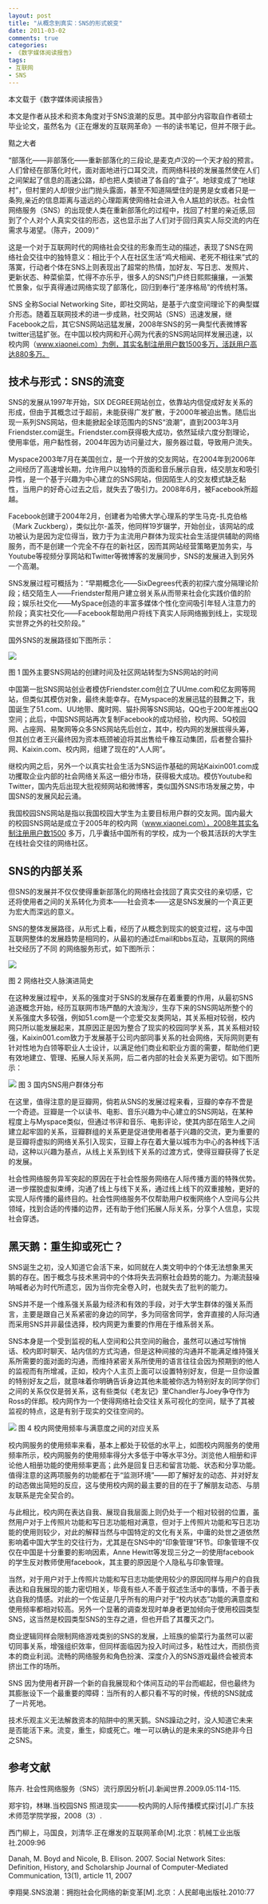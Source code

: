 ```yaml
---
layout: post
title: "从概念到真实：SNS的形式蜕变"
date: 2011-03-02
comments: true
categories:
- 《数字媒体阅读报告》
tags:
- 互联网
- SNS
---
```




本文载于《数字媒体阅读报告》

本文是作者从技术和资本角度对于SNS浪潮的反思。其中部分内容取自作者硕士毕业论文，虽然名为《正在爆发的互联网革命》一书的读书笔记，但并不限于此。

黠之大者


“部落化——非部落化——重新部落化的三段论,是麦克卢汉的一个天才般的预言。人们曾经在部落化时代，面对面地进行口耳交流，而网络科技的发展虽然使在人们之间架起了信息的高速公路，却也把人类锁进了各自的“盒子”。地球变成了“地球村”，但村里的人却很少出门抛头露面，甚至不知道隔壁住的是男是女或者只是一条狗,亲近的信息距离与遥远的心理距离使网络社会进入令人尴尬的状态。社会性网络服务（SNS）的出现使人类在重新部落化的过程中，找回了村里的亲近感,回到了个人对个人真实交往的形态，这也显示出了人们对于回归真实人际交流的内在需求与渴望。（陈卉，2009）”  

这是一个对于互联网时代的网络社会交往的形象而生动的描述，表现了SNS在网络社会交往中的独特意义：相比于个人在社区生活“鸡犬相闻、老死不相往来”式的落寞，行动者个体在SNS上则表现出了超常的热情，加好友、写日志、发照片、更新状态、种菜偷菜，忙得不亦乐乎，很多人的SNS门户终日熙熙攘攘，一派繁忙景象，似乎真得通过网络实现了部落化，回归到奉行“差序格局”的传统村落。

SNS 全称Social Networking Site，即社交网站，是基于六度空间理论下的典型媒介形态。随着互联网技术的进一步成熟，社交网站（SNS）迅速发展，继Facebook之后，其它SNS网站迅猛发展，2008年SNS的另一典型代表微博客twitter迅猛扩张。在中国以校内网和开心网为代表的SNS网站同样发展迅速，以校内网（www.xiaonei.com）为例，其实名制注册用户数1500多万，活跃用户高达880多万。

## 技术与形式：SNS的流变
SNS的发展从1997年开始，SIX DEGREE网站创立，依靠站内信促成好友关系的形成，但由于其概念过于超前，未能获得广发扩散，于2000年被迫出售。随后出现一系列SNS网站，但未能掀起全球范围内的SNS“浪潮”，直到2003年3月Friendster.com诞生。Friendster.com获得极大成功，依然延续六度分割理论，使用率低，用户黏性弱，2004年因为访问量过大，服务器过载，导致用户流失。  

Myspace2003年7月在美国创立，是一个开放的交友网站，在2004年到2006年之间经历了高速增长期，允许用户以独特的页面和音乐展示自我，结交朋友和吸引异性，是一个基于兴趣为中心建立的SNS网站，但因陌生人的交友模式缺乏黏性，当用户的好奇心过去之后，就失去了吸引力。2008年6月，被Facebook所超越。

Facebook创建于2004年2月，创建者为哈佛大学心理系的学生马克-扎克伯格（Mark Zuckberg），类似比尔-盖茨，他同样19岁辍学，开始创业，该网站的成功被认为是因为定位得当，致力于为主流用户群体为现实社会生活提供辅助的网络服务，而不是创建一个完全不存在的新社区，因而其网站经营策略更加务实，与Youtube等视频分享网站和Twitter等微博客的发展同步，SNS的发展进入到另外一个高潮。

SNS发展过程可概括为：“早期概念化——SixDegrees代表的初探六度分隔理论阶段；结交陌生人——Friendster帮用户建立弱关系从而带来社会化实践价值的阶段；娱乐社交化——MySpace创造的丰富多媒体个性化空间吸引年轻人注意力的阶段；真实社交化——Facebook帮助用户将线下真实人际网络搬到线上，实现现实世界之外的社交阶段。”

国外SNS的发展路径如下图所示：

![](http://farm4.staticflickr.com/3739/12743941165_ed93c87941_o.jpg)

图 1  国外主要SNS网站的创建时间及社区网站转型为SNS网站的时间

中国第一批SNS网站创业者模仿Friendster.com创立了UUme.com和亿友网等网站，但类似其模仿对象，最终未能幸存。在Myspace的发展迅猛的鼓舞之下，我国诞生了51.com、UU地带、魔时网、猫扑网等SNS网站，QQ也于200年推出QQ空间；此后，中国SNS网站再次复制Facebook的成功经验，校内网、5Q校园网、占座网、易聚网等众多SNS网站先后创立，其中，校内网的发展拔得头筹，但其创立者王兴最终因为资本瓶颈被迫将其出售给千橡互动集团，后者整合猫扑网、Kaixin.com、校内网，组建了现在的“人人网”。

继校内网之后，另外一个以真实社会生活为SNS运作基础的网站Kaixin001.com成功攫取企业内部的社会网络关系这一细分市场，获得极大成功。模仿Youtube和Twitter，国内先后出现大批视频网站和微博客，类似国外SNS市场发展之势，中国SNS的发展风起云涌。

我国校园SNS网站是指以我国校园大学生为主要目标用户群的交友网。国内最大的校园SNS网站是成立于2005年的校内网（www.xiaonei.com），2008年其实名制注册用户数1500 多万，几乎囊括中国所有的学校，成为一个极其活跃的大学生在线社会交往的网络社区。

## SNS的内部关系
但SNS的发展并不仅仅使得重新部落化的网络社会找回了真实交往的亲切感，它还将使用者之间的关系转化为资本——社会资本——这是SNS发展的一个真正更为宏大而深远的意义。

SNS的整体发展路径，从形式上看，经历了从概念到现实的蜕变过程，这与中国互联网整体的发展趋势是相同的，从最初的通过Email和bbs互动，互联网的网络社交经历了不同 的网络服务形式，如下图所示：

![](http://farm8.staticflickr.com/7451/12743941105_0a823b0491_o.jpg)

图 2  网络社交人脉演进简史

在这种发展过程中，关系的强度对于SNS的发展存在着重要的作用，从最初SNS追逐概念开始，经历互联网市场严酷的大浪淘沙，生存下来的SNS网站所整个的关系强度大多较强，例如51.com是一个恋爱交友类网站，其关系相对较弱，校内网只所以能发展起来，其原因正是因为整合了现实的校园同学关系，其关系相对较强，Kaixin001.com致力于发展基于公司内部同事关系的社会网络，天际网则更有针对性地为白领等职业人士设计，以满足他们商业和职业方面的需要，帮助他们更有效地建立、管理、拓展人际关系网，后二者内部的社会关系更为密切。如下图所示：

![](http://farm6.staticflickr.com/5490/12744397554_cc46aacfbb_o.jpg)
图 3  国内SNS用户群体分布

在这里，值得注意的是豆瓣网，倘若从SNS的发展过程来看，豆瓣的幸存不啻是一个奇迹。豆瓣是一个以读书、电影、音乐兴趣为中心建立的SNS网站，在某种程度上与Myspace类似，但通过书评和音乐、电影评论，使其内部在陌生人之间建立起牢固的关系，豆瓣群组的关系更是促进使用者基于兴趣的交流，更为重要的是豆瓣将虚拟的网络关系引入现实，豆瓣上存在着大量以城市为中心的各种线下活动，这种以兴趣为基点，从线上关系到线下关系的过渡方式，使得豆瓣获得了长足的发展。

社会性网络服务异军突起的原因在于社会性服务网络在人际传播方面的特殊优势。进一步摆脱虚拟束缚，沟通了线上与线下关系，通过线上线下的双重接触，更好的实现人际传播的最终目的。社会性网络服务不仅帮助用户权衡网络个人空间与公共领域，找到合适的传播的边界，还有助于他们拓展人际关系，分享个人信息，实现社会穿透。

## 黑天鹅：重生抑或死亡？
SNS诞生之初，没人知道它会活下来，如同就在人类文明中的个体无法想象黑天鹅的存在。困于概念与技术黑洞中的个体将失去洞察社会趋势的能力。为潮流鼓噪呐喊者必为时代所遗忘，因为当你完全卷入时，也就失去了批判的能力。

SNS并不是一个维系强关系最为经济和有效的手段，对于大学生群体的强关系而言，主要是跟自己关系紧密的身边的同学，多为同宿舍同学，舍弃直接的人际沟通而采用SNS并非最佳选择，校内网更为重要的作用在于维系弱关系。

SNS本身是一个受到监视的私人空间和公共空间的融合，虽然可以通过写悄悄话、校内即时聊天、站内信的方式沟通，但是这种间接的沟通并不能满足维持强关系所需要的面对面的沟通，而维持紧密关系所使用的语言往往会因为预期到的他人的监视而有所增减，正如，校内个人主页上面可以设置特别好友，但是一旦你设置的特别好友之后，就意味着你明确告诉身边其他未能被你选为特别好友的同学你们之间的关系仅仅是弱关系，这有些类似《老友记》里Chandler与Joey争夺作为Ross的伴郎。校内网作为一个使得网络社会交往关系可视化的空间，赋予了其被监视的特点，这是有别于现实的交往空间的。

![](http://farm8.staticflickr.com/7431/12743941155_247fd867bc_o.jpg)
图 4  校内网使用频率与满意度之间的对应关系

校内网服务的使用频率来看，基本上都处于较低的水平上，如图校内网服务的使用频率所示，校内网服务的使用频率得分大多低于中等水平3分。浏览他人相册和评论他人相册功能的使用频率更高；此外是回复日志和留言功能、状态和分享功能。值得注意的这两项服务的功能都在于“监测环境”——即了解好友的动态、并对好友的动态做出简短的反应，这与使用校内网的最主要的目的在于了解朋友动态、与朋友联系是完全契合的。

与此相比，校内网在表达自我、展现自我层面上则仍处于一个相对较弱的位置，虽然用户对于上传照片功能和写日志功能相对满意，但对于上传照片功能和写日志功能的使用则较少，对此的解释当然与中国特定的文化有关系，中庸的处世之道依然影响着中国大学生的交往行为，尤其是在SNS中的“印象管理”环节。印象管理不仅仅在中国是十分重要的影响因素，Anne Hewitt等发现三分之一的使用facebook的学生反对教师使用facebook，其主要的原因是个人隐私与印象管理。

当然，对于用户对于上传照片功能和写日志功能使用较少的原因同样与用户的自我表达和自我展现的能力密切相关，毕竟有些人不善于叙述生活中的事情，不善于表达自我的情感。对此的一个佐证是几乎所有的用户对于“校内状态”功能的满意度和使用频率都相对较高。另外一个显著的调查发现时单身者更加倾向于使用校园类型SNS，这当然是校园类型SNS的生存之道，但也开启了其覆灭之门。

商业逻辑同样会限制网络游戏类别的SNS的发展，上班族的偷菜行为虽然可以密切同事关系，增强组织效率，但同样面临因为投入时间过多，粘性过大，而损伤资本的商业利润。流畅的网络服务和角色扮演、深度介入的SNS游戏最终会被资本挤出工作的场所。

SNS 因为使用者开辟一个新的自我展现和个体间互动的平台而崛起，但也最终为其膨胀设下一个最重要的障碍：当所有的人都只看不写的时候，传统的SNS就成了一片死地。

技术乐观主义无法解救资本的陷阱中的黑天鹅。SNS躁动之时，没人知道它未来是否能活下来。流变，重生，抑或死亡。唯一可以确认的是未来的SNS绝非今日之SNS。

## 参考文献
陈卉. 社会性网络服务（SNS）流行原因分析[J].新闻世界.2009.05:114-115.

郑宇钧，林琳.当校园SNS 照进现实———校内网的人际传播模式探讨[J].广东技术师范学院学报，2008（3）.

西门柳上，马国良，刘清华.正在爆发的互联网革命[M].北京：机械工业出版社.2009:96

Danah, M. Boyd and Nicole, B. Ellison. 2007. Social Network Sites: Definition, History, and Scholarship Journal of Computer-Mediated Communication, 13(1), article 11, 2007  

李翔昊.SNS浪潮：拥抱社会化网络的新变革[M].北京：人民邮电出版社.2010:77

